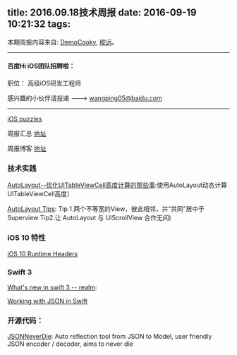 title: 2016.09.18技术周报
date: 2016-09-19 10:21:32
tags:
---

本期周报内容来自: [DemoCooky](https://github.com/DemoCooky), [桉远](https://github.com/AnYuan)。


----------------------------------------------

#### 百度Hi iOS团队招聘啦：

职位： 高级iOS研发工程师

感兴趣的小伙伴请投递 ---> wangping05@baidu.com

----------------------------------------------

[iOS puzzles](https://github.com/BaiduHiDeviOS/iOS-puzzles)

周报汇总 [地址](https://github.com/BaiduHiDeviOS/iOS-Tech-Weekly)

周报博客 [地址](http://baiduhidevios.github.io/)


### 技术实践

[AutoLayout--优化UITableViewCell高度计算的那些事](http://blog.sunnyxx.com/2015/05/17/cell-height-calculation/):使用AutoLayout动态计算UITableViewCell高度）

[AutoLayout Tips](https://github.com/nixzhu/dev-blog/blob/master/autolayout-tips.md#tip-2 ): Tip 1.两个不等宽的View，彼此相邻，并“共同”居中于 Superview   Tip2.让 AutoLayout 与 UIScrollView 合作无间)


### iOS 10 特性

[iOS 10 Runtime Headers](https://github.com/JaviSoto/iOS10-Runtime-Headers)

### Swift 3

[What's new in swift 3 -- realm](https://realm.io/news/whats-new-in-swift-3-part-1/):

[Working with JSON in Swift](https://developer.apple.com/swift/blog/?id=37)


### 开源代码：

[JSONNeverDie](https://github.com/johnlui/JSONNeverDie): Auto reflection tool from JSON to Model, user friendly JSON encoder / decoder, aims to never die
